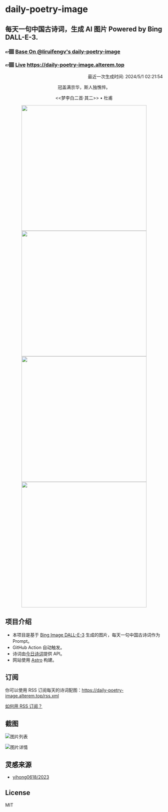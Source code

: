
# daily-poetry-image

## 每天一句中国古诗词，生成 AI 图片 Powered by Bing DALL-E-3.

### 👉🏽 [Base On @liruifengv's daily-poetry-image](https://github.com/liruifengv/daily-poetry-image)

### 👉🏽 [Live](https://daily-poetry-image.alterem.top/) https://daily-poetry-image.alterem.top

<p align="right">
  最近一次生成时间: 2024/5/1 02:21:54
</p>
<p align="center">
冠盖满京华，斯人独憔悴。
</p>
<p align="center">
<<梦李白二首·其二>> • 杜甫
</p>
<p align="center">
<img src="https://tse3.mm.bing.net/th/id/OIG4.iCjltibsErMxxWStUN9Q" height="400" width="400" />
<img src="https://tse2.mm.bing.net/th/id/OIG4.daDokNuWmMP8_PyCW6fW" height="400" width="400" />
<img src="https://tse4.mm.bing.net/th/id/OIG4.gnbCwaXo_pF.HzTK.GGW" height="400" width="400" />
<img src="https://tse1.mm.bing.net/th/id/OIG4.Kvi.rLcYdjQm5CIF86DT" height="400" width="400" />
</p>

## 项目介绍

-   本项目是基于 [Bing Image DALL-E-3](https://www.bing.com/images/create) 生成的图片，每天一句中国古诗词作为 Prompt。
-   GitHub Action 自动触发。
-   诗词由[今日诗词](https://www.jinrishici.com/)提供 API。
-   网站使用 [Astro](https://astro.build) 构建。

## 订阅

你可以使用 RSS 订阅每天的诗词配图：https://daily-poetry-image.alterem.top/rss.xml

[如何用 RSS 订阅？](https://zhuanlan.zhihu.com/p/55026716)

## 截图

![图片列表](./screenshots/Snipaste_2023-12-28_21-00-26.png)

![图片详情](./screenshots/Snipaste_2023-12-28_21-00-53.png)

## 灵感来源

-   [yihong0618/2023](https://github.com/yihong0618/2023)

## License

MIT
